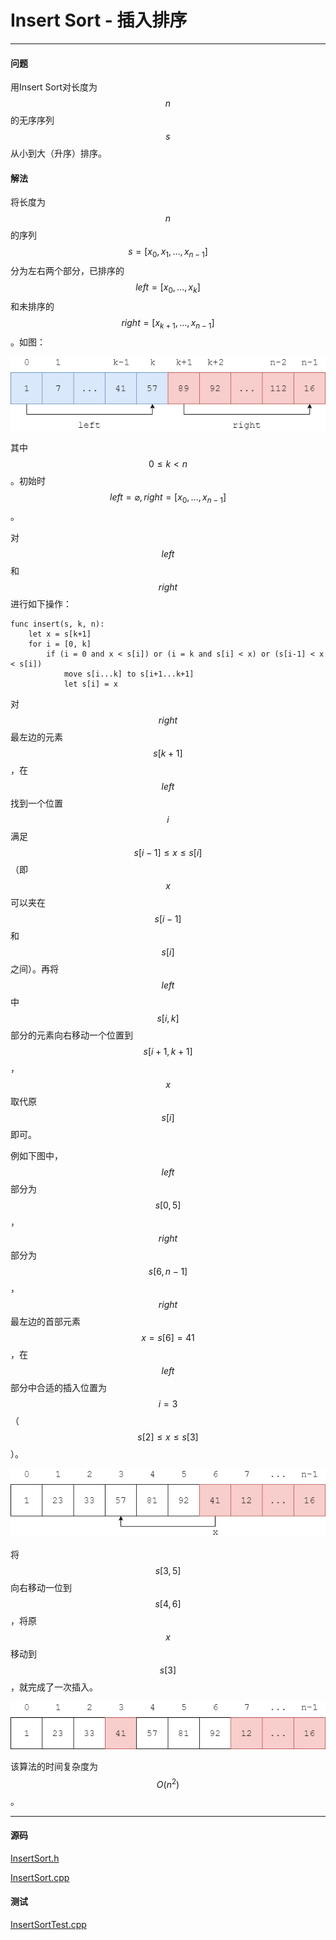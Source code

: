 <script type="text/javascript" src="https://cdnjs.cloudflare.com/ajax/libs/mathjax/2.7.1/MathJax.js?config=TeX-AMS-MML_HTMLorMML"></script>

# Insert Sort - 插入排序

--------

#### 问题

用Insert Sort对长度为$$ n $$的无序序列$$ s $$从小到大（升序）排序。

#### 解法

将长度为$$ n $$的序列$$ s = [x_0, x_1, \dots, x_{n-1}] $$分为左右两个部分，已排序的$$ left = [x_0, \dots, x_k] $$和未排序的$$ right = [x_{k+1}, \dots, x_{n-1}] $$。如图：

![InsertSort3.png](../res/InsertSort3.png)

其中$$ 0 \le k \lt n $$。初始时$$ left = \varnothing, right = [x_0, \dots, x_{n-1}] $$。

对$$ left $$和$$ right $$进行如下操作：

```
func insert(s, k, n):
    let x = s[k+1]
    for i = [0, k]
        if (i = 0 and x < s[i]) or (i = k and s[i] < x) or (s[i-1] < x < s[i])
            move s[i...k] to s[i+1...k+1]
            let s[i] = x
```

对$$ right $$最左边的元素$$ s[k+1] $$，在$$ left $$找到一个位置$$ i $$满足$$ s[i-1] \le x \le s[i] $$（即$$ x $$可以夹在$$ s[i-1] $$和$$ s[i] $$之间）。再将$$ left $$中$$ s[i,k] $$部分的元素向右移动一个位置到$$ s[i+1,k+1] $$，$$ x $$取代原$$ s[i] $$即可。

例如下图中，$$ left $$部分为$$ s[0,5] $$，$$ right $$部分为$$ s[6,n-1] $$，$$ right $$最左边的首部元素$$ x = s[6] = 41 $$，在$$ left $$部分中合适的插入位置为$$ i = 3 $$（$$ s[2] \le x \le s[3] $$）。

![InsertSort1.png](../res/InsertSort1.png)

将$$ s[3,5] $$向右移动一位到$$ s[4,6] $$，将原$$ x $$移动到$$ s[3] $$，就完成了一次插入。

![InsertSort2.png](../res/InsertSort2.png)

该算法的时间复杂度为$$ O(n^2) $$。

--------

#### 源码

[InsertSort.h](https://github.com/linrongbin16/Way-to-Algorithm/blob/master/src/Sort/InsertSort.h)

[InsertSort.cpp](https://github.com/linrongbin16/Way-to-Algorithm/blob/master/src/Sort/InsertSort.cpp)

#### 测试

[InsertSortTest.cpp](https://github.com/linrongbin16/Way-to-Algorithm/blob/master/src/Sort/InsertSortTest.cpp)
